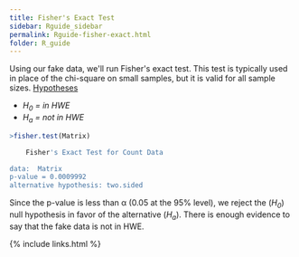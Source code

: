 ```yaml
---
title: Fisher's Exact Test
sidebar: Rguide_sidebar
permalink: Rguide-fisher-exact.html
folder: R_guide
---
```


<link rel="stylesheet" href="css/theme-pink.css">

Using our fake data, we'll run Fisher's exact test.
This test is typically used in place of the chi-square on small samples,
but it is valid for all sample sizes.
<u> Hypotheses </u>
* *H<sub>0</sub> = in HWE*
* *H<sub>a</sub> = not in HWE*

```R
>fisher.test(Matrix)

	Fisher's Exact Test for Count Data

data:  Matrix
p-value = 0.0009992
alternative hypothesis: two.sided
```
Since the p-value is less than &alpha; (0.05 at the 95% level), we reject the
(*H<sub>0</sub>*) null hypothesis in favor of the alternative (*H<sub>a</sub>*).
There is enough evidence to say that the fake data is not in HWE.

{% include links.html %}
